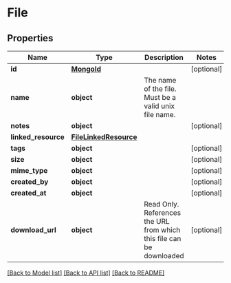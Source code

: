 # File

## Properties
Name | Type | Description | Notes
------------ | ------------- | ------------- | -------------
**id** | [**MongoId**](MongoId.md) |  | [optional] 
**name** | **object** | The name of the file. Must be a valid unix file name. | 
**notes** | **object** |  | [optional] 
**linked_resource** | [**FileLinkedResource**](FileLinkedResource.md) |  | 
**tags** | **object** |  | [optional] 
**size** | **object** |  | [optional] 
**mime_type** | **object** |  | [optional] 
**created_by** | **object** |  | [optional] 
**created_at** | **object** |  | [optional] 
**download_url** | **object** | Read Only. References the URL from which this file can be downloaded | [optional] 

[[Back to Model list]](../README.md#documentation-for-models) [[Back to API list]](../README.md#documentation-for-api-endpoints) [[Back to README]](../README.md)

